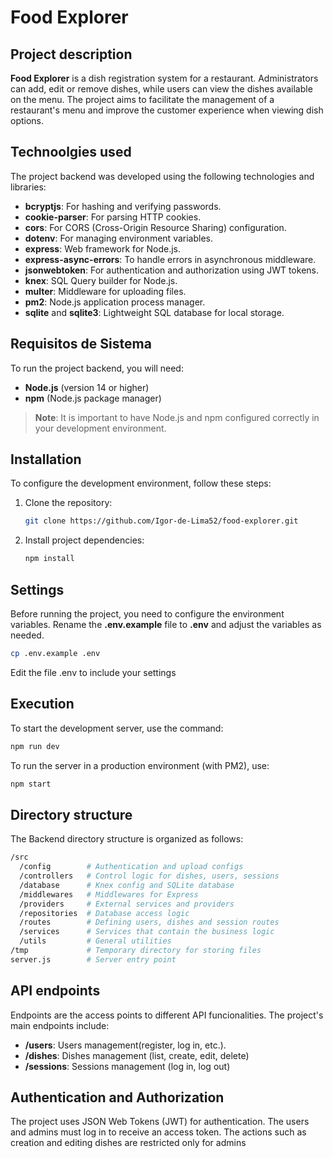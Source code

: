 # Food Explorer

## Project description

**Food Explorer** is a dish registration system for a restaurant. Administrators can add, edit or remove dishes, while users can view the dishes available on the menu. The project aims to facilitate the management of a restaurant's menu and improve the customer experience when viewing dish options.

## Technoolgies used

The project backend was developed using the following technologies and libraries:

- **bcryptjs**: For hashing and verifying passwords.
- **cookie-parser**: For parsing HTTP cookies.
- **cors**: For CORS (Cross-Origin Resource Sharing) configuration.
- **dotenv**: For managing environment variables.
- **express**: Web framework for Node.js.
- **express-async-errors**: To handle errors in asynchronous middleware.
- **jsonwebtoken**: For authentication and authorization using JWT tokens.
- **knex**: SQL Query builder for Node.js.
- **multer**: Middleware for uploading files.
- **pm2**: Node.js application process manager.
- **sqlite** and **sqlite3**: Lightweight SQL database for local storage.

## Requisitos de Sistema

To run the project backend, you will need:

- **Node.js** (version 14 or higher)
- **npm** (Node.js package manager)

> **Note**: It is important to have Node.js and npm configured correctly in your development environment.

## Installation

To configure the development environment, follow these steps:

1. Clone the repository:
   
   ```bash
   git clone https://github.com/Igor-de-Lima52/food-explorer.git
   ```
2. Install project dependencies:
   
   ```bash
   npm install
   ```
## Settings
Before running the project, you need to configure the environment variables. Rename the  **.env.example**  file to  **.env** and adjust the variables as needed.

```bash
cp .env.example .env
```
Edit the file .env to include your settings

## Execution

To start the development server, use the command:
```bash
npm run dev
``` 
To run the server in a production environment (with PM2), use:
```bash
npm start
``` 

## Directory structure

The Backend directory structure is organized as follows:

```bash
/src
  /config        # Authentication and upload configs
  /controllers   # Control logic for dishes, users, sessions
  /database      # Knex config and SQLite database
  /middlewares   # Middlewares for Express
  /providers     # External services and providers
  /repositories  # Database access logic
  /routes        # Defining users, dishes and session routes
  /services      # Services that contain the business logic
  /utils         # General utilities
/tmp             # Temporary directory for storing files
server.js        # Server entry point
```

## API endpoints

Endpoints are the access points to different API funcionalities. The project's main endpoints include: 

- **/users**: Users management(register, log in, etc.).
- **/dishes**: Dishes management (list, create, edit, delete)
- **/sessions**: Sessions management (log in, log out)

## Authentication and Authorization
The project uses JSON Web Tokens (JWT) for authentication. The users and admins must log in to receive an access token. The actions such as creation and editing dishes are restricted only for admins

